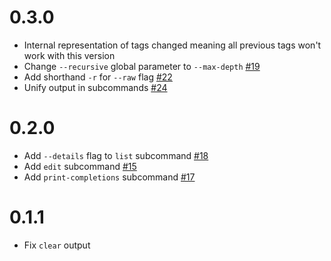 # 0.3.0

* Internal representation of tags changed meaning all previous tags won't work with this version
* Change `--recursive` global parameter to `--max-depth` [#19](https://github.com/wojciechkepka/wutag/pull/19)
* Add shorthand `-r` for `--raw` flag [#22](https://github.com/wojciechkepka/wutag/pull/22)
* Unify output in subcommands [#24](https://github.com/wojciechkepka/wutag/pull/24)

# 0.2.0

* Add `--details` flag to `list` subcommand [#18](https://github.com/wojciechkepka/wutag/pull/18)
* Add `edit` subcommand [#15](https://github.com/wojciechkepka/wutag/pull/15)
* Add `print-completions` subcommand [#17](https://github.com/wojciechkepka/wutag/pull/17)


# 0.1.1

* Fix `clear` output
